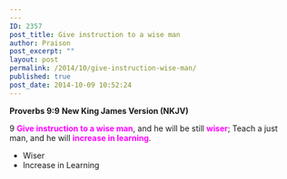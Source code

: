 ```yaml
---
---
ID: 2357
post_title: Give instruction to a wise man
author: Praison
post_excerpt: ""
layout: post
permalink: /2014/10/give-instruction-wise-man/
published: true
post_date: 2014-10-09 10:52:24
---
```

<strong>Proverbs 9:9</strong>
<strong> New King James Version (NKJV)</strong>

9 <span style="color: #ff00ff;"><strong>Give instruction to a wise man</strong></span>, and he will be still <span style="color: #ff00ff;"><strong>wiser</strong></span>;
Teach a just man, and he will <span style="color: #ff00ff;"><strong>increase in learning</strong></span>.
<ul>
	<li>Wiser</li>
	<li>Increase in Learning</li>
</ul>